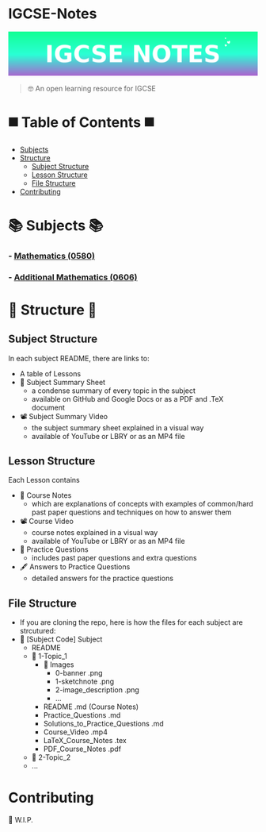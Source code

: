 # IGCSE-Notes
![IGCSE Notes Banner](Banner.png)
> 🤓 An open learning resource for IGCSE

# ◼️ Table of Contents ◼️
- [Subjects](#Subjects)
- [Structure](#Structure)
    - [Subject Structure](##SubjectStructure)
    - [Lesson Structure](##LessonStructure)
    - [File Structure](##FileStructure)
- [Contributing](#Contributing)

# 📚 Subjects 📚
### - [Mathematics (0580)](/Mathematics(0580)/)
### - [Additional Mathematics (0606)](/Additional-Mathematics(0606)/)

# 🔶 Structure 🔶
## Subject Structure
In each subject README, there are links to:
- A table of Lessons
- 📄 Subject Summary Sheet
    - a condense summary of every topic in the subject
    - available on GitHub and Google Docs or as a PDF and .TeX document
- 📽️ Subject Summary Video
    - the subject summary sheet explained in a visual way
    - available of YouTube or LBRY or as an MP4 file
## Lesson Structure
Each Lesson contains
- 📔 Course Notes
    - which are explanations of concepts with examples of common/hard past paper questions and techniques on how to answer them
- 📽️ Course Video
    - course notes explained in a visual way
    - available of YouTube or LBRY or as an MP4 file
- 📝 Practice Questions
    - includes past paper questions and extra questions
- 🖋️ Answers to Practice Questions
    - detailed answers for the practice questions
## File Structure
- If you are cloning the repo, here is how the files for each subject are strcutured:
- 📁 [Subject Code] Subject
    - README
    - 📁 1-Topic_1
        - 📁 Images
            - 0-banner .png
            - 1-sketchnote .png
            - 2-image_description .png
            - ...
        - README .md (Course Notes)
        - Practice_Questions .md
        - Solutions_to_Practice_Questions .md
        - Course_Video .mp4
        - LaTeX_Course_Notes .tex
        - PDF_Course_Notes .pdf
    - 📁 2-Topic_2
    - ...

# Contributing
🚧 W.I.P.